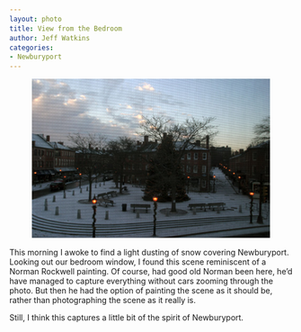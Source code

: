 ```yaml
---
layout: photo
title: View from the Bedroom
author: Jeff Watkins
categories:
- Newburyport
---
```


<figure><img class="photo" src="/photos/NewburyportAndSnow.jpg"></figure>

This morning I awoke to find a light dusting of snow covering Newburyport.
Looking out our bedroom window, I found this scene reminiscent of a Norman
Rockwell painting. Of course, had good old Norman been here, he’d have managed
to capture everything without cars zooming through the photo. But then he had
the option of painting the scene as it should be, rather than photographing
the scene as it really is.

Still, I think this captures a little bit of the spirit of Newburyport.

